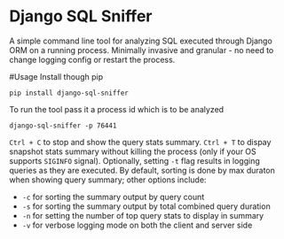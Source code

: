 Django SQL Sniffer
==================
A simple command line tool for analyzing SQL executed through Django ORM on a running process.
Minimally invasive and granular - no need to change logging config or restart the process.

#Usage
Install though pip
```
pip install django-sql-sniffer
```
To run the tool pass it a process id which is to be analyzed
```
django-sql-sniffer -p 76441
```
`Ctrl + C` to stop and show the query stats summary. `Ctrl + T` to dispay snapshot stats summary without killing the process (only if your OS supports `SIGINFO` signal).
Optionally, setting `-t` flag results in logging queries as they are executed.
By default, sorting is done by max duraton when showing query summary; other options include:
- `-c` for sorting the summary output by query count
- `-s` for sorting the summary output by total combined query duration
- `-n` for setting the number of top query stats to display in summary
- `-v` for verbose logging mode on both the client and server side